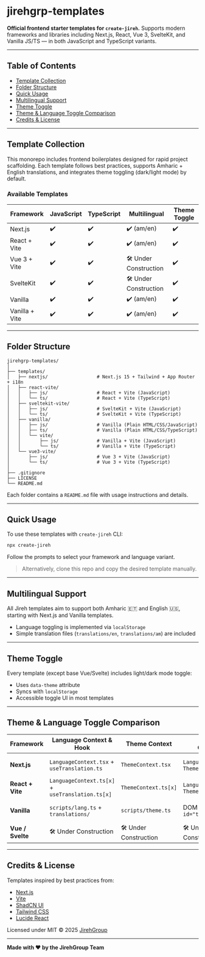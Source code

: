 # jirehgrp-templates

**Official frontend starter templates for `create-jireh`.** Supports modern frameworks and libraries including Next.js, React, Vue 3, SvelteKit, and Vanilla JS/TS — in both JavaScript and TypeScript variants.

---

## Table of Contents

- [Template Collection](#template-collection)
- [Folder Structure](#folder-structure)
- [Quick Usage](#quick-usage)
- [Multilingual Support](#multilingual-support)
- [Theme Toggle](#theme-toggle)
- [Theme & Language Toggle Comparison](#theme--language-toggle-comparison)
- [Credits & License](#credits--license)

---

## Template Collection

This monorepo includes frontend boilerplates designed for rapid project scaffolding. Each template follows best practices, supports Amharic + English translations, and integrates theme toggling (dark/light mode) by default.

### Available Templates

| Framework      | JavaScript | TypeScript | Multilingual     | Theme Toggle        |
| -------------- | ---------- | ---------- | ---------------- | ------------------- |
| Next.js        | ✔️         | ✔️         | ✔️ (am/en)       | ✔️                  |
| React + Vite   | ✔️         | ✔️         | ✔️ (am/en)       | ✔️                  |
| Vue 3 + Vite   | ✔️         | ✔️         | 🛠️ Under Construction | ✔️              |
| SvelteKit      | ✔️         | ✔️         | 🛠️ Under Construction | ✔️              |
| Vanilla        | ✔️         | ✔️         | ✔️ (am/en)       | ✔️                  |
| Vanilla + Vite | ✔️         | ✔️         | ✔️ (am/en)       | ✔️                  |

---

## Folder Structure

```plaintext
jirehgrp-templates/
│
├── templates/
│   ├── nextjs/                  # Next.js 15 + Tailwind + App Router + i18n
│   ├── react-vite/
│   │   ├── js/                  # React + Vite (JavaScript)
│   │   └── ts/                  # React + Vite (TypeScript)
│   ├── sveltekit-vite/
│   │   ├── js/                  # SvelteKit + Vite (JavaScript)
│   │   └── ts/                  # SvelteKit + Vite (TypeScript)
│   ├── vanilla/
│   │   ├── js/                  # Vanilla (Plain HTML/CSS/JavaScript)
│   │   ├── ts/                  # Vanilla (Plain HTML/CSS/TypeScript)
│   │   └── vite/
│   │       ├── js/              # Vanilla + Vite (JavaScript)
│   │       └── ts/              # Vanilla + Vite (TypeScript)
│   └── vue3-vite/
│       ├── js/                  # Vue 3 + Vite (JavaScript)
│       └── ts/                  # Vue 3 + Vite (TypeScript)
│
├── .gitignore
├── LICENSE
└── README.md
```

Each folder contains a `README.md` file with usage instructions and details.

---

## Quick Usage

To use these templates with `create-jireh` CLI:

```bash
npx create-jireh
```

Follow the prompts to select your framework and language variant.

> Alternatively, clone this repo and copy the desired template manually.

---

## Multilingual Support

All Jireh templates aim to support both Amharic 🇪🇹 and English 🇺🇸, starting with Next.js and Vanilla templates.

- Language toggling is implemented via `localStorage`
- Simple translation files (`translations/en`, `translations/am`) are included

---

## Theme Toggle

Every template (except base Vue/Svelte) includes light/dark mode toggle:

- Uses `data-theme` attribute
- Syncs with `localStorage`
- Accessible toggle UI in most templates

---

## Theme & Language Toggle Comparison

| Framework        | Language Context & Hook                             | Theme Context                          | Toggle UI Component                    | Persistence Method                                      |
|------------------|-----------------------------------------------------|----------------------------------------|----------------------------------------|---------------------------------------------------------|
| **Next.js**      | `LanguageContext.tsx` + `useTranslation.ts`         | `ThemeContext.tsx`                     | `LanguageToggle.tsx`, `ThemeToggle.tsx`| `localStorage`, `document.documentElement.lang`, `data-theme` |
| **React + Vite** | `LanguageContext.ts[x]` + `useTranslation.ts[x]`    | `ThemeContext.ts[x]`                   | `LanguageToggle.ts[x]`, `ThemeToggle.ts[x]`| Same as above                                      |
| **Vanilla**      | `scripts/lang.ts` + `translations/`                 | `scripts/theme.ts`                     | DOM buttons with `id="theme-toggle"`   | `localStorage`, `document.documentElement.lang`, `data-theme` |
| **Vue / Svelte** | 🛠️ Under Construction                                | 🛠️ Under Construction                  | 🛠️ Under Construction                  | 🛠️ Under Construction                                     |

---

## Credits & License

Templates inspired by best practices from:

- [Next.js](https://nextjs.org)
- [Vite](https://vitejs.dev)
- [ShadCN UI](https://ui.shadcn.dev/)
- [Tailwind CSS](https://tailwindcss.com)
- [Lucide React](https://lucide.dev)

Licensed under MIT © 2025 [JirehGroup](https://jirehgrp.com)

---

**Made with ❤️ by the JirehGroup Team**
